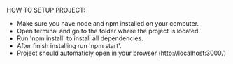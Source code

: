 HOW TO SETUP PROJECT:

- Make sure you have node and npm installed on your computer.
- Open terminal and go to the folder where the project is located.
- Run 'npm install' to install all dependencies.
- After finish installing run 'npm start'.
- Project should automaticly open in your browser (http://localhost:3000/)
